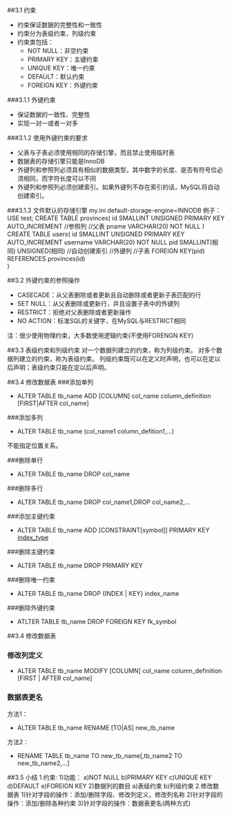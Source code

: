 ##3.1 约束
- 约束保证数据的完整性和一致性
- 约束分为表级约束，列级约束
- 约束类包括：
	- NOT NULL：非空约束
	- PRIMARY KEY：主键约束
	- UNIQUE KEY：唯一约束
	- DEFAULT：默认约束
	- FOREIGN KEY：外键约束

###3.1.1 外键约束
- 保证数据的一致性、完整性
- 实现一对一或者一对多

###3.1.2 使用外键约束的要求
- 父表与子表必须使用相同的存储引擎，而且禁止使用临时表
- 数据表的存储引擎只能是InnoDB
- 外键列和参照列必须具有相似的数据类型，其中数字的长度、是否有符号位必须相同，而字符长度可以不同
- 外键列和参照列必须创建索引。如果外键列不存在索引的话，MySQL将自动创建索引。

###3.1.3 文件默认的存储引擎
my.ini
	default-storage-engine=INNODB
例子：
USE test;
CREATE TABLE provinces(
	id SMALLINT UNSIGNED PRIMARY KEY AUTO_INCREMENT
	//参照列
	//父表
	pname VARCHAR(20) NOT NULL 
	)
CREATE TABLE users(
	id SMALLINT UNSIGNED PRIMARY KEY AUTO_INCREMENT
	username VARCHAR(20) NOT NULL
	pid SMALLINT(相同) UNSIGNED(相同) 
	//自动创建索引
	//外键列
	//子表
	FOREIGN KEY(pid) REFERENCES provinces(id)  
)

##3.2 外键约束的参照操作
- CASECADE：从父表删除或者更新且自动删除或者更新子表匹配的行
- SET NULL：从父表删除或更新行，并且设置子表中的外键列
- RESTRICT：拒绝对父表删除或者更新操作
- NO ACTION：标准SQL的关键字，在MySQL与RESTRICT相同

注：很少使用物理约束，大多数使用逻辑约束(不使用FORENGN KEY)

##3.3 表级约束和列级约束
对一个数据列建立的约束，称为列级约束。
对多个数据列建立的约束，称为表级约束。
列级约束既可以在定义时声明，也可以在定以后声明；表级约束只能在定以后声明。

##3.4 修改数据表 
###添加单列
- ALTER TABLE tb_name ADD [COLUMN] col_name column_definition [FIRST|AFTER col_name]

###添加多列
- ALTER	 TABLE tb_name (col_name1 column_defition1,...)

不能指定位置关系。

###删除单行
- ALTER TABLE tb_name DROP col_name

###删除多行
- ALTER TABLE tb_name DROP col_name1,DROP col_name2,...

###添加主键约束
- ALTER TABLE tb_name ADD [CONSTRAINT[symbol]] PRIMARY KEY [index_type](index_col_name,...)

###删除主键约束
- ALTER TABLE tb_name DROP PRIMARY KEY

###删除唯一约束
- ALTER TABLE tb_name DROP {INDEX | KEY} index_name

###删除外键约束
- ATLTER TABLE tb_name DROP FOREIGN KEY fk_symbol

##3.4 修改数据表
### 修改列定义
- ALTER TABLE tb_name MODIFY [COLUMN] col_name column_definition [FIRST | AFTER col_name]

### 数据表更名
方法1：

- ALTER TABLE tb_name RENAME [TO|AS] new_tb_name

方法2：

- RENAME TABLE tb_name TO new_tb_name[,tb_name2 TO new_tb_name2,...]

##3.5 小结
1.约束:
	1)功能：
		a)NOT NULL
		b)PRIMARY KEY
		c)UNIQUE KEY
		d)DEFAULT
		e)FOREIGN KEY
	2)数据列的数目
		a)表级约束
		b)列级约束
2.修改数据表
	1)针对字段的操作：添加/删除字段、修改列定义，修改列名称
	2)针对字段的操作：添加/删除各种约束
	3)针对字段的操作：数据表更名(两种方式)